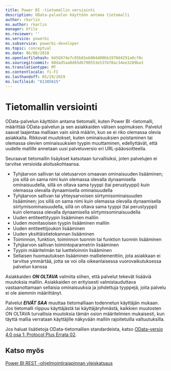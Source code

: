 ```yaml
---
title: Power BI -tietomallin versiointi
description: OData-palvelun käyttöön antama tietomalli
author: rkarlin
ms.author: rkarlin
manager: kfile
ms.reviewer: ''
ms.service: powerbi
ms.subservice: powerbi-developer
ms.topic: conceptual
ms.date: 06/08/2018
ms.openlocfilehash: 6456974e7c05b65eb084d00bb1970d4291a0cf0c
ms.sourcegitcommit: 60dad5aa0d85db790553e537bf8ac34ee3289ba3
ms.translationtype: MT
ms.contentlocale: fi-FI
ms.lasthandoff: 05/29/2019
ms.locfileid: "61385615"
---
```

# <a name="data-model-versioning"></a>Tietomallin versiointi

OData-palvelun käyttöön antama tietomalli, kuten Power BI -tietomalli, määrittää OData-palvelun ja sen asiakkaiden välisen sopimuksen. Palvelut saavat laajentaa malliaan vain siinä määrin, kun se ei riko olemassa olevia asiakkaita. Rikkovat muutokset, kuten ominaisuuksien poistaminen tai olemassa olevien ominaisuuksien tyypin muuttaminen, edellyttävät, että uudelle mallille annetaan uusi palveluversio eri URL-pääosoitteella.  
  
Seuraavat tietomallin lisäykset katsotaan turvallisiksi, joten palvelujen ei tarvitse versioida aloituskohtaansa.  
  
* Tyhjäarvon sallivan tai oletusarvon omaavan ominaisuuden lisääminen; jos sillä on sama nimi kuin olemassa olevalla dynaamisella ominaisuudella, sillä on oltava sama tyyppi (tai perustyyppi) kuin olemassa olevalla dynaamisella ominaisuudella  
* Tyhjäarvon sallivan tai yhteysarvoisen siirtymisominaisuuden lisääminen; jos sillä on sama nimi kuin olemassa olevalla dynaamisella siirtymisominaisuudella, sillä on oltava sama tyyppi (tai perustyyppi) kuin olemassa olevalla dynaamisella siirtymisominaisuudella  
* Uuden entiteettityypin lisääminen malliin  
* Uuden monitasoisen tyypin lisääminen malliin  
* Uuden entiteettijoukon lisääminen  
* Uuden yksittäistietokannan lisääminen  
* Toiminnon, funktion, toiminnon tuonnin tai funktion tuonnin lisääminen
* Tyhjäarvon sallivan toimintoparametrin lisääminen  
* Tyypin määritelmän tai luetteloinnin lisääminen  
* Sellaisen huomautuksen lisääminen mallielementtiin, jota asiakkaan ei tarvitse ymmärtää, jotta se voi olla oikeanlaisessa vuorovaikutuksessa palvelun kanssa  
  
Asiakkaiden ***ON OLTAVA*** valmiita siihen, että palvelut tekevät lisääviä muutoksia malliin. Asiakkaiden on erityisesti valmistauduttava vastaanottamaan sellaisia ominaisuuksia ja johdettuja tyyppejä, joita palvelu ei ole aiemmin määrittänyt.  
  
Palvelut ***EIVÄT SAA*** muuttaa tietomalliaan todennetun käyttäjän mukaan. Jos tietomalli riippuu käyttäjästä tai käyttäjäryhmästä, kaikkien muutosten ON OLTAVA turvallisia muutoksia tämän osion määritelmien mukaisesti, kun täyttä mallia verrataan käyttäjille näkyvään malliin rajoitetuilla valtuutuksilla.  
  
Jos haluat lisätietoja OData-tietomallien standardeista, katso [OData-versio 4.0 osa 1: Protocol Plus Errata 02](http://docs.oasis-open.org/odata/odata/v4.0/odata-v4.0-part1-protocol.html).  
  
## <a name="see-also"></a>Katso myös
[Power BI REST -ohjelmointirajapinnan yleiskatsaus](https://docs.microsoft.com/rest/api/power-bi/)  